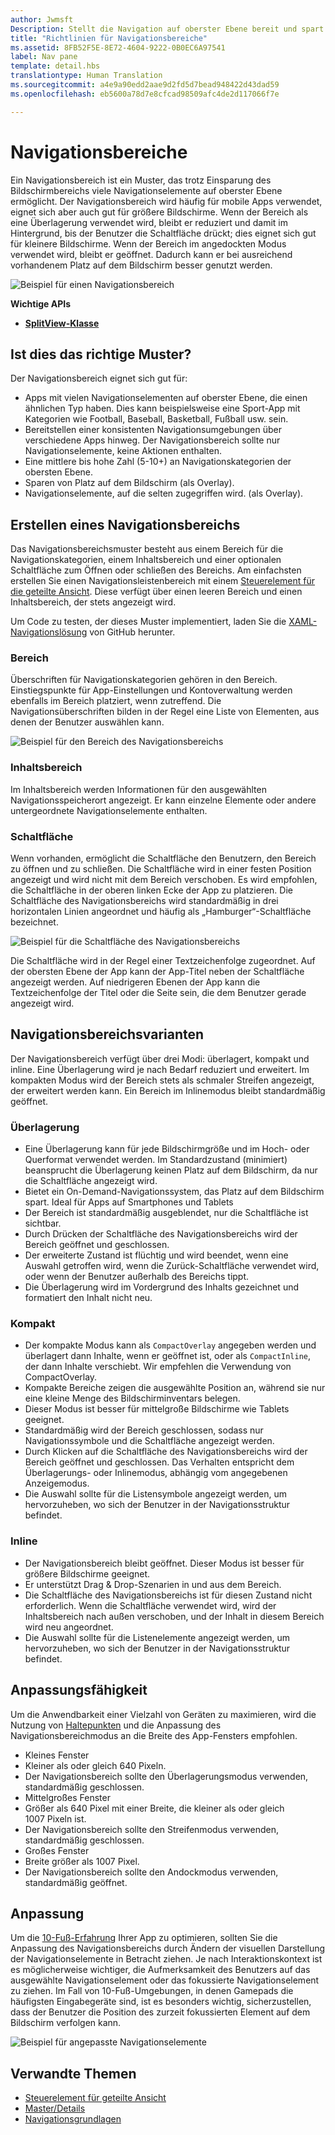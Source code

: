 ```yaml
---
author: Jwmsft
Description: Stellt die Navigation auf oberster Ebene bereit und spart gleichzeitig Platz auf dem Bildschirm.
title: "Richtlinien für Navigationsbereiche"
ms.assetid: 8FB52F5E-8E72-4604-9222-0B0EC6A97541
label: Nav pane
template: detail.hbs
translationtype: Human Translation
ms.sourcegitcommit: a4e9a90edd2aae9d2fd5d7bead948422d43dad59
ms.openlocfilehash: eb5600a78d7e8cfcad98509afc4de2d117066f7e

---
```


Navigationsbereiche
=============================================================================================
Ein Navigationsbereich ist ein Muster, das trotz Einsparung des Bildschirmbereichs viele Navigationselemente auf oberster Ebene ermöglicht. Der Navigationsbereich wird häufig für mobile Apps verwendet, eignet sich aber auch gut für größere Bildschirme. Wenn der Bereich als eine Überlagerung verwendet wird, bleibt er reduziert und damit im Hintergrund, bis der Benutzer die Schaltfläche drückt; dies eignet sich gut für kleinere Bildschirme. Wenn der Bereich im angedockten Modus verwendet wird, bleibt er geöffnet. Dadurch kann er bei ausreichend vorhandenem Platz auf dem Bildschirm besser genutzt werden.

![Beispiel für einen Navigationsbereich](images/navHero.png)

<span class="sidebar_heading" style="font-weight: bold;">Wichtige APIs</span>

-   [**SplitView-Klasse**](https://msdn.microsoft.com/library/windows/apps/dn864360)

## <span id="Is_this_the_right_pattern_"></span><span id="is_this_the_right_pattern_"></span><span id="IS_THIS_THE_RIGHT_PATTERN_"></span>Ist dies das richtige Muster?

Der Navigationsbereich eignet sich gut für:

-   Apps mit vielen Navigationselementen auf oberster Ebene, die einen ähnlichen Typ haben. Dies kann beispielsweise eine Sport-App mit Kategorien wie Football, Baseball, Basketball, Fußball usw. sein.
-   Bereitstellen einer konsistenten Navigationsumgebungen über verschiedene Apps hinweg. Der Navigationsbereich sollte nur Navigationselemente, keine Aktionen enthalten.
-   Eine mittlere bis hohe Zahl (5-10+) an Navigationskategorien der obersten Ebene.
-   Sparen von Platz auf dem Bildschirm (als Overlay).
-   Navigationselemente, auf die selten zugegriffen wird. (als Overlay).

## <span id="Building_a_nav_pane"></span><span id="building_a_nav_pane"></span><span id="BUILDING_A_NAV_PANE"></span>Erstellen eines Navigationsbereichs

Das Navigationsbereichsmuster besteht aus einem Bereich für die Navigationskategorien, einem Inhaltsbereich und einer optionalen Schaltfläche zum Öffnen oder schließen des Bereichs. Am einfachsten erstellen Sie einen Navigationsleistenbereich mit einem [Steuerelement für die geteilte Ansicht](split-view.md). Diese verfügt über einen leeren Bereich und einen Inhaltsbereich, der stets angezeigt wird.

Um Code zu testen, der dieses Muster implementiert, laden Sie die [XAML-Navigationslösung](https://github.com/Microsoft/Windows-universal-samples/tree/master/Samples/XamlNavigation) von GitHub herunter.



### <span id="Pane"></span><span id="pane"></span><span id="PANE"></span>Bereich

Überschriften für Navigationskategorien gehören in den Bereich. Einstiegspunkte für App-Einstellungen und Kontoverwaltung werden ebenfalls im Bereich platziert, wenn zutreffend. Die Navigationsüberschriften bilden in der Regel eine Liste von Elementen, aus denen der Benutzer auswählen kann.

![Beispiel für den Bereich des Navigationsbereichs](images/nav_pane_expanded.png)

### <span id="Content_area"></span><span id="content_area"></span><span id="CONTENT_AREA"></span>Inhaltsbereich

Im Inhaltsbereich werden Informationen für den ausgewählten Navigationsspeicherort angezeigt. Er kann einzelne Elemente oder andere untergeordnete Navigationselemente enthalten.

### <span id="Button"></span><span id="button"></span><span id="BUTTON"></span>Schaltfläche

Wenn vorhanden, ermöglicht die Schaltfläche den Benutzern, den Bereich zu öffnen und zu schließen. Die Schaltfläche wird in einer festen Position angezeigt und wird nicht mit dem Bereich verschoben. Es wird empfohlen, die Schaltfläche in der oberen linken Ecke der App zu platzieren. Die Schaltfläche des Navigationsbereichs wird standardmäßig in drei horizontalen Linien angeordnet und häufig als „Hamburger“-Schaltfläche bezeichnet.

![Beispiel für die Schaltfläche des Navigationsbereichs](images/nav_button.png)

Die Schaltfläche wird in der Regel einer Textzeichenfolge zugeordnet. Auf der obersten Ebene der App kann der App-Titel neben der Schaltfläche angezeigt werden. Auf niedrigeren Ebenen der App kann die Textzeichenfolge der Titel oder die Seite sein, die dem Benutzer gerade angezeigt wird.

## <span id="Nav_pane_variations"></span><span id="nav_pane_variations"></span><span id="NAV_PANE_VARIATIONS"></span>Navigationsbereichsvarianten

Der Navigationsbereich verfügt über drei Modi: überlagert, kompakt und inline. Eine Überlagerung wird je nach Bedarf reduziert und erweitert. Im kompakten Modus wird der Bereich stets als schmaler Streifen angezeigt, der erweitert werden kann. Ein Bereich im Inlinemodus bleibt standardmäßig geöffnet.

### <span id="Overlay"></span><span id="overlay"></span><span id="OVERLAY"></span>Überlagerung

-   Eine Überlagerung kann für jede Bildschirmgröße und im Hoch- oder Querformat verwendet werden. Im Standardzustand (minimiert) beansprucht die Überlagerung keinen Platz auf dem Bildschirm, da nur die Schaltfläche angezeigt wird.
-   Bietet ein On-Demand-Navigationssystem, das Platz auf dem Bildschirm spart. Ideal für Apps auf Smartphones und Tablets
-   Der Bereich ist standardmäßig ausgeblendet, nur die Schaltfläche ist sichtbar.
-   Durch Drücken der Schaltfläche des Navigationsbereichs wird der Bereich geöffnet und geschlossen.
-   Der erweiterte Zustand ist flüchtig und wird beendet, wenn eine Auswahl getroffen wird, wenn die Zurück-Schaltfläche verwendet wird, oder wenn der Benutzer außerhalb des Bereichs tippt.
-   Die Überlagerung wird im Vordergrund des Inhalts gezeichnet und formatiert den Inhalt nicht neu.

### <span id="Compact"></span><span id="compact"></span><span id="COMPACT"></span>Kompakt

-   Der kompakte Modus kann als `CompactOverlay` angegeben werden und überlagert dann Inhalte, wenn er geöffnet ist, oder als `CompactInline`, der dann Inhalte verschiebt. Wir empfehlen die Verwendung von CompactOverlay.
-   Kompakte Bereiche zeigen die ausgewählte Position an, während sie nur eine kleine Menge des Bildschirminventars belegen.
-   Dieser Modus ist besser für mittelgroße Bildschirme wie Tablets geeignet.
-   Standardmäßig wird der Bereich geschlossen, sodass nur Navigationssymbole und die Schaltfläche angezeigt werden.
-   Durch Klicken auf die Schaltfläche des Navigationsbereichs wird der Bereich geöffnet und geschlossen. Das Verhalten entspricht dem Überlagerungs- oder Inlinemodus, abhängig vom angegebenen Anzeigemodus.
-   Die Auswahl sollte für die Listensymbole angezeigt werden, um hervorzuheben, wo sich der Benutzer in der Navigationsstruktur befindet.

### <span id="Inline"></span><span id="inline"></span><span id="INLINE"></span>Inline

-   Der Navigationsbereich bleibt geöffnet. Dieser Modus ist besser für größere Bildschirme geeignet.
-   Er unterstützt Drag & Drop-Szenarien in und aus dem Bereich.
-   Die Schaltfläche des Navigationsbereichs ist für diesen Zustand nicht erforderlich. Wenn die Schaltfläche verwendet wird, wird der Inhaltsbereich nach außen verschoben, und der Inhalt in diesem Bereich wird neu angeordnet.
-   Die Auswahl sollte für die Listenelemente angezeigt werden, um hervorzuheben, wo sich der Benutzer in der Navigationsstruktur befindet.

## <span id="Adaptability"></span><span id="adaptability"></span><span id="ADAPTABILITY"></span>Anpassungsfähigkeit

Um die Anwendbarkeit einer Vielzahl von Geräten zu maximieren, wird die Nutzung von [Haltepunkten](../layout/screen-sizes-and-breakpoints-for-responsive-design.md) und die Anpassung des Navigationsbereichmodus an die Breite des App-Fensters empfohlen.
-   Kleines Fenster
   -   Kleiner als oder gleich 640 Pixeln.
   -   Der Navigationsbereich sollte den Überlagerungsmodus verwenden, standardmäßig geschlossen.
-   Mittelgroßes Fenster
   -   Größer als 640 Pixel mit einer Breite, die kleiner als oder gleich 1007 Pixeln ist.
   -   Der Navigationsbereich sollte den Streifenmodus verwenden, standardmäßig geschlossen.
-   Großes Fenster
   -   Breite größer als 1007 Pixel.
   -   Der Navigationsbereich sollte den Andockmodus verwenden, standardmäßig geöffnet.

## <span id="Tailoring"></span><span id="tailoring"></span><span id="TAILORING"></span>Anpassung

Um die [10-Fuß-Erfahrung](http://go.microsoft.com/fwlink/?LinkId=760736) Ihrer App zu optimieren, sollten Sie die Anpassung des Navigationsbereichs durch Ändern der visuellen Darstellung der Navigationselemente in Betracht ziehen. Je nach Interaktionskontext ist es möglicherweise wichtiger, die Aufmerksamkeit des Benutzers auf das ausgewählte Navigationselement oder das fokussierte Navigationselement zu ziehen. Im Fall von 10-Fuß-Umgebungen, in denen Gamepads die häufigsten Eingabegeräte sind, ist es besonders wichtig, sicherzustellen, dass der Benutzer die Position des zurzeit fokussierten Element auf dem Bildschirm verfolgen kann.

![Beispiel für angepasste Navigationselemente](images/nav_item_states.png)

## <span id="related_topics"></span>Verwandte Themen

* [Steuerelement für geteilte Ansicht](split-view.md)
* [Master/Details](master-details.md)
* [Navigationsgrundlagen](https://msdn.microsoft.com/library/windows/apps/dn958438)
 

 



<!--HONumber=Jun16_HO4-->


